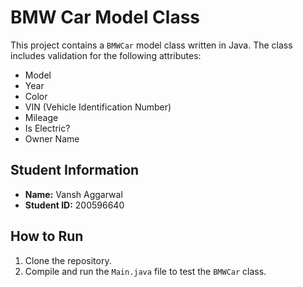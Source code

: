 # BMW Car Model Class

This project contains a `BMWCar` model class written in Java. The class includes validation for the following attributes:
- Model
- Year
- Color
- VIN (Vehicle Identification Number)
- Mileage
- Is Electric?
- Owner Name

## Student Information
- **Name:** Vansh Aggarwal  
- **Student ID:** 200596640  

## How to Run
1. Clone the repository.
2. Compile and run the `Main.java` file to test the `BMWCar` class.
